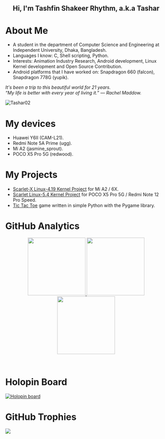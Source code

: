<p align="center">
<h2 align="center">Hi, I'm Tashfin Shakeer Rhythm, a.k.a Tashar</h2>
</p>

# About Me
* A student in the department of Computer Science and Engineering at Independent University, Dhaka, Bangladesh.<br>
* Languages I know: C, Shell scripting, Python.<br>
* Interests: Animation Industry Research, Android development, Linux Kernel development and Open Source Contribution.
* Android platforms that I have worked on: Snapdragon 660 (falcon), Snapdragon 778G (yupik).

<p>
  <em>
    It's been a trip to this beautiful world for 21 years.<br>
    “My life is better with every year of living it.” — Rachel Maddow.
  </em>
</p>

<img src="https://komarev.com/ghpvc/?username=Tashar02&style=flat-square" alt="Tashar02">

# My devices
* Huawei Y6II (CAM-L21).
* Redmi Note 5A Prime (ugg).
* Mi A2 (jasmine_sprout).
* POCO X5 Pro 5G (redwood).

# My Projects
- [Scarlet-X Linux-4.19 Kernel Project](https://github.com/Atom-X-Devs/scarlet_xiaomi_sdm660) for Mi A2 / 6X.
- [Scarlet Linux-5.4 Kernel Project](https://github.com/Atom-X-Devs/scarlet_xiaomi_sm7325) for POCO X5 Pro 5G / Redmi Note 12 Pro Speed.
- [Tic Tac Toe](https://github.com/Tashar02/tic-tac-toe) game written in simple Python with the Pygame library.

# GitHub Analytics
<p align="center">
<a href="https://github.com/Tashar02">
<img height="180em" src="https://github-readme-stats-eight-theta.vercel.app/api?username=Tashar02&show_icons=true&theme=nightowl&hide_border=true&include_all_commits=true&count_private=true"/>
<img height="180em" src="https://github-readme-streak-stats.herokuapp.com/?user=Tashar02&theme=nightowl&hide_border=true"/>
<img height="180em" src="https://github-readme-stats-eight-theta.vercel.app/api/top-langs/?username=Tashar02&layout=compact&langs_count=8&theme=nightowl&hide_border=true"/>
</a>
</p>
<br>

# Holopin Board
[![Holopin board](https://holopin.io/api/user/board?user=Tashar02)](https://holopin.io/@Tashar02)

# GitHub Trophies
![](https://github-profile-trophy.vercel.app/?username=Tashar02&theme=tokyonight&no-frame=true&no-bg=false&margin-w=4)
